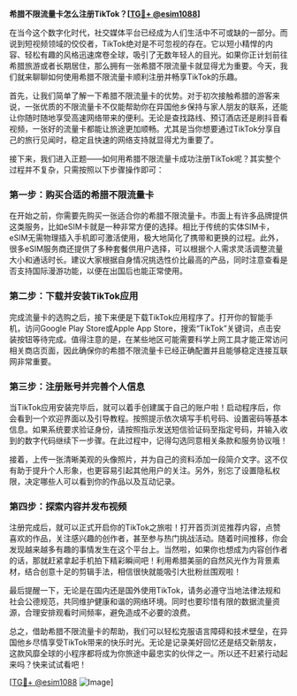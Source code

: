 **希腊不限流量卡怎么注册TikTok？[[TG💪+ @esim1088](https://t.me/s/esim1088)]**

在当今这个数字化时代，社交媒体平台已经成为人们生活中不可或缺的一部分。而说到短视频领域的佼佼者，TikTok绝对是不可忽视的存在。它以短小精悍的内容、轻松有趣的风格迅速席卷全球，吸引了无数年轻人的目光。如果你正计划前往希腊旅游或者长期居住，那么拥有一张希腊不限流量卡就显得尤为重要。今天，我们就来聊聊如何使用希腊不限流量卡顺利注册并畅享TikTok的乐趣。

首先，让我们简单了解一下希腊不限流量卡的优势。对于初次接触希腊的游客来说，一张优质的不限流量卡不仅能帮助你在异国他乡保持与家人朋友的联系，还能让你随时随地享受高速网络带来的便利。无论是查找路线、预订酒店还是刷抖音看视频，一张好的流量卡都能让旅途更加顺畅。尤其是当你想要通过TikTok分享自己的旅行见闻时，稳定且快速的网络支持就显得尤为重要了。

接下来，我们进入正题——如何用希腊不限流量卡成功注册TikTok呢？其实整个过程并不复杂，只需按照以下步骤操作即可：

### 第一步：购买合适的希腊不限流量卡

在开始之前，你需要先购买一张适合你的希腊不限流量卡。市面上有许多品牌提供这类服务，比如eSIM卡就是一种非常方便的选择。相比于传统的实体SIM卡，eSIM无需物理插入手机即可激活使用，极大地简化了携带和更换的过程。此外，很多eSIM服务商还提供了多种套餐供用户选择，可以根据个人需求灵活调整流量大小和通话时长。建议大家根据自身情况挑选性价比最高的产品，同时注意查看是否支持国际漫游功能，以便在出国后也能正常使用。

### 第二步：下载并安装TikTok应用

完成流量卡的选购之后，接下来便是下载TikTok应用程序了。打开你的智能手机，访问Google Play Store或Apple App Store，搜索“TikTok”关键词，点击安装按钮等待完成。值得注意的是，在某些地区可能需要科学上网工具才能正常访问相关商店页面，因此确保你的希腊不限流量卡已经正确配置并且能够稳定连接互联网非常重要。

### 第三步：注册账号并完善个人信息

当TikTok应用安装完毕后，就可以着手创建属于自己的账户啦！启动程序后，你会看到一个欢迎界面以及引导教程。按照提示依次填写手机号码、设置密码等基本信息。如果系统要求验证身份，请按照指示发送短信验证码至指定号码，并输入收到的数字代码继续下一步骤。在此过程中，记得勾选同意相关条款和服务协议哦！

接着，上传一张清晰美观的头像照片，并为自己的资料添加一段简介文字。这不仅有助于提升个人形象，也更容易引起其他用户的关注。另外，别忘了设置隐私权限，决定哪些人可以看到你的作品以及互动记录。

### 第四步：探索内容并发布视频

注册完成后，就可以正式开启你的TikTok之旅啦！打开首页浏览推荐内容，点赞喜欢的作品，关注感兴趣的创作者，甚至参与热门挑战活动。随着时间推移，你会发现越来越多有趣的事情发生在这个平台上。当然啦，如果你也想成为内容创作者的话，那就赶紧拿起手机拍下精彩瞬间吧！利用希腊美丽的自然风光作为背景素材，结合创意十足的剪辑手法，相信很快就能吸引大批粉丝围观啦！

最后提醒一下，无论是在国内还是国外使用TikTok，请务必遵守当地法律法规和社会公德规范，共同维护健康和谐的网络环境。同时也要珍惜有限的数据流量资源，合理安排观看时间频率，避免造成不必要的浪费。

总之，借助希腊不限流量卡的帮助，我们可以轻松克服语言障碍和技术壁垒，在异国他乡尽情享受TikTok带来的快乐时光。无论是记录美好回忆还是结交新朋友，这款风靡全球的小程序都将成为你旅途中最忠实的伙伴之一。所以还不赶紧行动起来吗？快来试试看吧！

[[TG💪+ @esim1088](https://t.me/s/esim1088) ![Image](https://i.postimg.cc/4NQfJmqS/Snipaste-2025-05-13-00-14-12.png)]